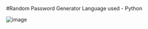 #Random Password Generator 
Language used - Python

![image](https://user-images.githubusercontent.com/103199408/235903521-a7506571-f032-4a52-83d7-e68649f4d4c1.png)
